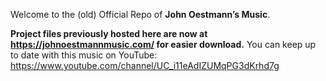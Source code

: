 Welcome to the (old) Official Repo of **John Oestmann’s Music**.

**Project files previously hosted here are now at https://johnoestmannmusic.com/ for easier download.**
You can keep up to date with this music on YouTube: https://www.youtube.com/channel/UC_i11eAdIZUMqPG3dKrhd7g

